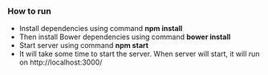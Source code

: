### How to run
  * Install dependencies using command **npm install**
  * Then install Bower dependencies using command **bower install**
  * Start server using command **npm start**
  * It will take some time to start the server. When server will start, it will run on http://localhost:3000/
